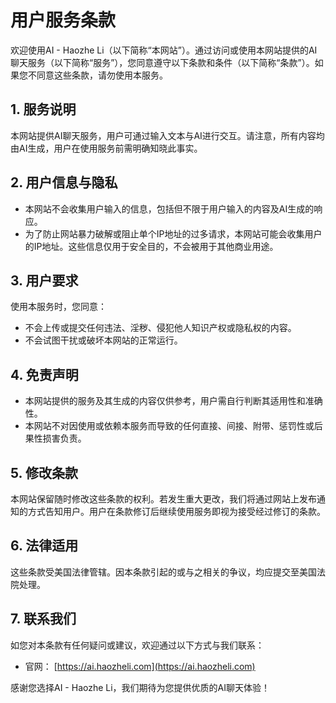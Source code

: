 # 用户服务条款

欢迎使用AI - Haozhe Li（以下简称“本网站”）。通过访问或使用本网站提供的AI聊天服务（以下简称“服务”），您同意遵守以下条款和条件（以下简称“条款”）。如果您不同意这些条款，请勿使用本服务。

## 1. 服务说明

本网站提供AI聊天服务，用户可通过输入文本与AI进行交互。请注意，所有内容均由AI生成，用户在使用服务前需明确知晓此事实。

## 2. 用户信息与隐私

- 本网站不会收集用户输入的信息，包括但不限于用户输入的内容及AI生成的响应。
- 为了防止网站暴力破解或阻止单个IP地址的过多请求，本网站可能会收集用户的IP地址。这些信息仅用于安全目的，不会被用于其他商业用途。

## 3. 用户要求

使用本服务时，您同意：
- 不会上传或提交任何违法、淫秽、侵犯他人知识产权或隐私权的内容。
- 不会试图干扰或破坏本网站的正常运行。

## 4. 免责声明

- 本网站提供的服务及其生成的内容仅供参考，用户需自行判断其适用性和准确性。
- 本网站不对因使用或依赖本服务而导致的任何直接、间接、附带、惩罚性或后果性损害负责。

## 5. 修改条款

本网站保留随时修改这些条款的权利。若发生重大更改，我们将通过网站上发布通知的方式告知用户。用户在条款修订后继续使用服务即视为接受经过修订的条款。

## 6. 法律适用

这些条款受美国法律管辖。因本条款引起的或与之相关的争议，均应提交至美国法院处理。

## 7. 联系我们

如您对本条款有任何疑问或建议，欢迎通过以下方式与我们联系：

- 官网： [https://ai.haozheli.com](https://ai.haozheli.com)

感谢您选择AI - Haozhe Li，我们期待为您提供优质的AI聊天体验！